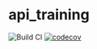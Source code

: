 # api_training

![Build CI](https://github.com/so-asb93/api_training/actions/workflows/build.yml/badge.svg?event=push)
[![codecov](https://codecov.io/gh/so-asb93/api_training/branch/main/graph/badge.svg)](https://codecov.io/gh/so-asb93/api_training) 
